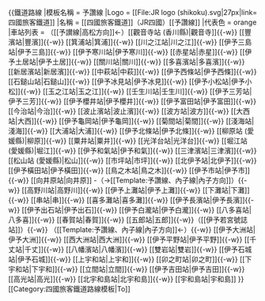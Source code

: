 {{鐵道路線
|模板名稱 = 予讚線
|Logo = [[File:JR logo (shikoku).svg|27px|link=四國旅客鐵道]]
|名稱 = [[四國旅客鐵道]]（JR四國）[[予讚線]]
|代表色 = orange
|車站列表 = （[[予讃線|高松方向]]←）[[觀音寺站 (香川縣)|觀音寺]]{{-w}} [[豐濱站|豐濱]]{{-w}} [[箕浦站|箕浦]]{{-w}} [[川之江站|川之江]]{{-w}} [[伊予三島站|伊予三島]]{{-w}} [[伊予寒川站|伊予寒川]]{{-w}} [[赤星站|赤星]]{{-w}} [[伊予土居站|伊予土居]]{{-w}} [[關川站|關川]]{{-w}} [[多喜濱站|多喜濱]]{{-w}} [[新居濱站|新居濱]]{{-w}} [[中萩站|中萩]]{{-w}} [[伊予西條站|伊予西條]]{{-w}} [[石鎚山站|石鎚山]]{{-w}} [[伊予冰見站|伊予冰見]]{{-w}} [[伊予小松站|伊予小松]]{{-w}} [[玉之江站|玉之江]]{{-w}} [[壬生川站|壬生川]]{{-w}} [[伊予三芳站|伊予三芳]]{{-w}} [[伊予櫻井站|伊予櫻井]]{{-w}} [[伊予富田站|伊予富田]]{{-w}} [[今治站|今治]]{{-w}} [[波止濱站|波止濱]]{{-w}} [[波方站|波方]]{{-w}} [[大西站|大西]]{{-w}} [[伊予龜岡站|伊予龜岡]]{{-w}} [[菊間站|菊間]]{{-w}} [[淺海站|淺海]]{{-w}} [[大浦站|大浦]]{{-w}} [[伊予北條站|伊予北條]]{{-w}} [[柳原站 (愛媛縣)|柳原]]{{-w}} [[粟井站|粟井]]{{-w}} [[光洋台站|光洋台]]{{-w}} [[堀江站 (愛媛縣)|堀江]]{{-w}} [[伊予和氣站|伊予和氣]]{{-w}} [[三津濱站|三津濱]]{{-w}} [[松山站 (愛媛縣)|松山]]{{-w}} [[市坪站|市坪]]{{-w}} [[北伊予站|北伊予]]{{-w}} [[伊予橫田站|伊予橫田]]{{-w}} [[鳥之木站|鳥之木]]{{-w}} [[伊予市站|伊予市]]{{-w}} [[向井原站|向井原]] -（→[[Template:予讚線、內子線|內子方向]]）{{-w}} [[高野川站|高野川]]{{-w}} [[伊予上灘站|伊予上灘]]{{-w}} [[下灘站|下灘]]{{-w}} [[串站|串]]{{-w}} [[喜多灘站|喜多灘]]{{-w}} [[伊予長濱站|伊予長濱]]{{-w}} [[伊予出石站|伊予出石]]{{-w}} [[伊予白瀧站|伊予白瀧]]{{-w}} [[八多喜站|八多喜]]{{-w}} [[春賀站|春賀]]{{-w}} [[五郎站|五郎]]{{-w}}（[[伊予若宮號誌站]]）{{-w}} （[[Template:予讚線、內子線|內子方向]]←）{{-w}} [[伊予大洲站|伊予大洲]]{{-w}} [[西大洲站|西大洲]]{{-w}} [[伊予平野站|伊予平野]]{{-w}} [[千丈站|千丈]]{{-w}} [[八幡濱站|八幡濱]]{{-w}} [[雙岩站|雙岩]]{{-w}} [[伊予石城站|伊予石城]]{{-w}} [[上宇和站|上宇和]]{{-w}} [[卯之町站|卯之町]]{{-w}} [[下宇和站|下宇和]]{{-w}} [[立間站|立間]]{{-w}} [[伊予吉田站|伊予吉田]]{{-w}} [[高光站|高光]]{{-w}} [[北宇和島站|北宇和島]]{{-w}} [[宇和島站|宇和島]]
}}<noinclude>
[[Category:四國旅客鐵道路線模板|To]]
</noinclude>